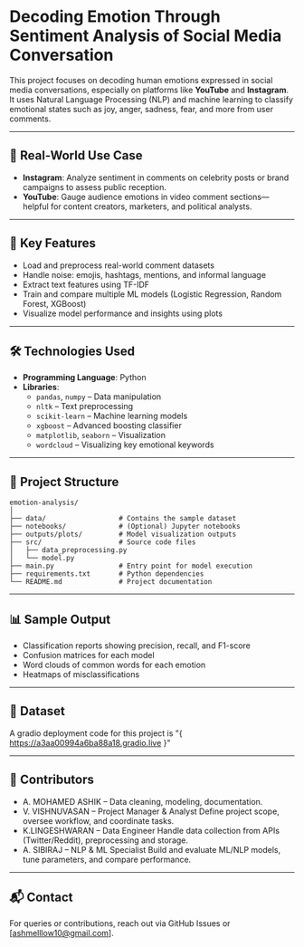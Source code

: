 # Decoding Emotion Through Sentiment Analysis of Social Media Conversation

This project focuses on decoding human emotions expressed in social media conversations, especially on platforms like **YouTube** and **Instagram**. It uses Natural Language Processing (NLP) and machine learning to classify emotional states such as joy, anger, sadness, fear, and more from user comments.

---

## 📌 Real-World Use Case

- **Instagram**: Analyze sentiment in comments on celebrity posts or brand campaigns to assess public reception.
- **YouTube**: Gauge audience emotions in video comment sections—helpful for content creators, marketers, and political analysts.

---

## 🧠 Key Features

- Load and preprocess real-world comment datasets
- Handle noise: emojis, hashtags, mentions, and informal language
- Extract text features using TF-IDF
- Train and compare multiple ML models (Logistic Regression, Random Forest, XGBoost)
- Visualize model performance and insights using plots

---

## 🛠 Technologies Used

- **Programming Language**: Python
- **Libraries**:
  - `pandas`, `numpy` – Data manipulation
  - `nltk` – Text preprocessing
  - `scikit-learn` – Machine learning models
  - `xgboost` – Advanced boosting classifier
  - `matplotlib`, `seaborn` – Visualization
  - `wordcloud` – Visualizing key emotional keywords

---

## 📂 Project Structure

```
emotion-analysis/
│
├── data/                  # Contains the sample dataset
├── notebooks/             # (Optional) Jupyter notebooks
├── outputs/plots/         # Model visualization outputs
├── src/                   # Source code files
│   ├── data_preprocessing.py
│   └── model.py
├── main.py                # Entry point for model execution
├── requirements.txt       # Python dependencies
└── README.md              # Project documentation
```

---

## 📊 Sample Output

- Classification reports showing precision, recall, and F1-score
- Confusion matrices for each model
- Word clouds of common words for each emotion
- Heatmaps of misclassifications

---

## 📁 Dataset

A gradio deployment code for this project is "{ https://a3aa00994a6ba88a18.gradio.live }"

---

## 🙌 Contributors

- A. MOHAMED ASHIK – Data cleaning, modeling, documentation.
- V. VISHNUVASAN   – Project Manager & Analyst	Define project scope, oversee workflow, and coordinate tasks.
- K.LINGESHWARAN   – Data Engineer	Handle data collection from APIs (Twitter/Reddit), preprocessing and storage.
- A. SIBIRAJ       – NLP & ML Specialist	Build and evaluate ML/NLP models, tune parameters, and compare performance.


---

## 📬 Contact

For queries or contributions, reach out via GitHub Issues or [ashmelllow10@gmail.com].

